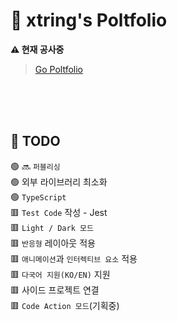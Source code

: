 # 🚀 xtring's Poltfolio

**⚠️ 현재 공사중**

> [Go Poltfolio](https://hyun940630.github.io)

<br />
<br />
<br />

## 🧾 TODO

🟢 🔜 `퍼블리싱`<br />
🟢 외부 라이브러리 최소화<br />
🟢 `TypeScript`<br />
🟥 `Test Code` 작성 - Jest<br />
🟥 `Light / Dark 모드`<br />
🟥 `반응형` 레이아웃 적용<br />
🟥 `애니메이션`과 `인터렉티브 요소` 적용<br />
🟥 `다국어 지원(KO/EN)` 지원<br />
🟥 사이드 프로젝트 연결<br />
🟥 `Code Action 모드`(기획중)<br />
